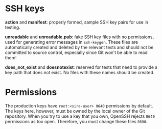 # SSH keys

**action** and **manifest**: properly formed, sample SSH key pairs for use in testing.

**unreadable** and **unreadable.pub**: fake SSH key files with no permissions, used for generating error messages in `ssh-keygen`. These files are automatically created and deleted by the relevant tests and should not be committed to source control, especially since Git won't be able to read them!

**does_not_exist** and **doesnotexist**: reserved for tests that need to provide a key path that does not exist. No files with these names should be created.

# Permissions

The production keys have `root:<sira-user> 0640` permissions by default. The keys here, however, must be owned by the local owner of the Git repository. When you try to use a key that you own, OpenSSH rejects `0640` permissions as too open. Therefore, you must change these files `0600`.
